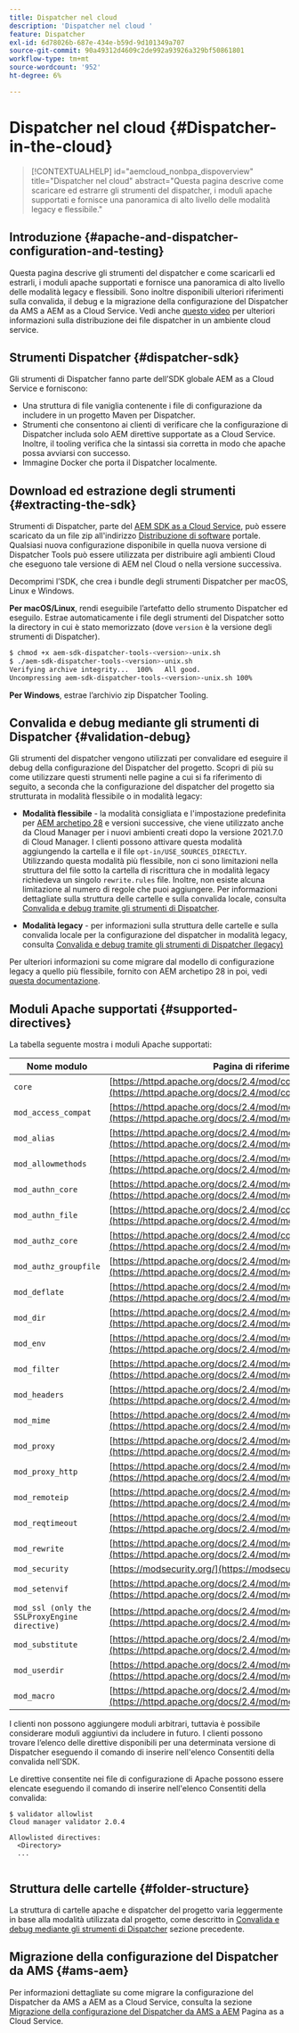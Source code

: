 ```yaml
---
title: Dispatcher nel cloud
description: 'Dispatcher nel cloud '
feature: Dispatcher
exl-id: 6d78026b-687e-434e-b59d-9d101349a707
source-git-commit: 90a49312d4609c2de992a93926a329bf50861801
workflow-type: tm+mt
source-wordcount: '952'
ht-degree: 6%

---
```


# Dispatcher nel cloud {#Dispatcher-in-the-cloud}

>[!CONTEXTUALHELP]
>id="aemcloud_nonbpa_dispoverview"
>title="Dispatcher nel cloud"
>abstract="Questa pagina descrive come scaricare ed estrarre gli strumenti del dispatcher, i moduli apache supportati e fornisce una panoramica di alto livello delle modalità legacy e flessibile."

## Introduzione {#apache-and-dispatcher-configuration-and-testing}

Questa pagina descrive gli strumenti del dispatcher e come scaricarli ed estrarli, i moduli apache supportati e fornisce una panoramica di alto livello delle modalità legacy e flessibili. Sono inoltre disponibili ulteriori riferimenti sulla convalida, il debug e la migrazione della configurazione del Dispatcher da AMS a AEM as a Cloud Service. Vedi anche [questo video](https://experienceleague.adobe.com/docs/experience-manager-learn/cloud-service/cloud-5/cloud5-aem-dispatcher-cloud.html) per ulteriori informazioni sulla distribuzione dei file dispatcher in un ambiente cloud service.

## Strumenti Dispatcher {#dispatcher-sdk}

Gli strumenti di Dispatcher fanno parte dell’SDK globale AEM as a Cloud Service e forniscono:

* Una struttura di file vaniglia contenente i file di configurazione da includere in un progetto Maven per Dispatcher.
* Strumenti che consentono ai clienti di verificare che la configurazione di Dispatcher includa solo AEM direttive supportate as a Cloud Service.        Inoltre, il tooling verifica che la sintassi sia corretta in modo che apache possa avviarsi con successo.
* Immagine Docker che porta il Dispatcher localmente.

## Download ed estrazione degli strumenti {#extracting-the-sdk}

Strumenti di Dispatcher, parte del [AEM SDK as a Cloud Service](/help/implementing/developing/introduction/aem-as-a-cloud-service-sdk.md), può essere scaricato da un file zip all&#39;indirizzo [Distribuzione di software](https://downloads.experiencecloud.adobe.com/content/software-distribution/en/aemcloud.html) portale. Qualsiasi nuova configurazione disponibile in quella nuova versione di Dispatcher Tools può essere utilizzata per distribuire agli ambienti Cloud che eseguono tale versione di AEM nel Cloud o nella versione successiva.

Decomprimi l’SDK, che crea i bundle degli strumenti Dispatcher per macOS, Linux e Windows.

**Per macOS/Linux**, rendi eseguibile l’artefatto dello strumento Dispatcher ed eseguilo. Estrae automaticamente i file degli strumenti del Dispatcher sotto la directory in cui è stato memorizzato (dove `version` è la versione degli strumenti di Dispatcher).

```bash
$ chmod +x aem-sdk-dispatcher-tools-<version>-unix.sh
$ ./aem-sdk-dispatcher-tools-<version>-unix.sh
Verifying archive integrity...  100%   All good.
Uncompressing aem-sdk-dispatcher-tools-<version>-unix.sh 100%
```

**Per Windows**, estrae l’archivio zip Dispatcher Tooling.

## Convalida e debug mediante gli strumenti di Dispatcher {#validation-debug}

Gli strumenti del dispatcher vengono utilizzati per convalidare ed eseguire il debug della configurazione del Dispatcher del progetto. Scopri di più su come utilizzare questi strumenti nelle pagine a cui si fa riferimento di seguito, a seconda che la configurazione del dispatcher del progetto sia strutturata in modalità flessibile o in modalità legacy:

* **Modalità flessibile** - la modalità consigliata e l&#39;impostazione predefinita per [AEM archetipo 28](https://experienceleague.adobe.com/docs/experience-manager-core-components/using/developing/archetype/overview.html?lang=en) e versioni successive, che viene utilizzato anche da Cloud Manager per i nuovi ambienti creati dopo la versione 2021.7.0 di Cloud Manager. I clienti possono attivare questa modalità aggiungendo la cartella e il file `opt-in/USE_SOURCES_DIRECTLY`. Utilizzando questa modalità più flessibile, non ci sono limitazioni nella struttura del file sotto la cartella di riscrittura che in modalità legacy richiedeva un singolo `rewrite.rules` file. Inoltre, non esiste alcuna limitazione al numero di regole che puoi aggiungere. Per informazioni dettagliate sulla struttura delle cartelle e sulla convalida locale, consulta [Convalida e debug tramite gli strumenti di Dispatcher](/help/implementing/dispatcher/validation-debug.md).

* **Modalità legacy** - per informazioni sulla struttura delle cartelle e sulla convalida locale per la configurazione del dispatcher in modalità legacy, consulta [Convalida e debug tramite gli strumenti di Dispatcher (legacy)](/help/implementing/dispatcher/validation-debug-legacy.md)

Per ulteriori informazioni su come migrare dal modello di configurazione legacy a quello più flessibile, fornito con AEM archetipo 28 in poi, vedi [questa documentazione](/help/implementing/dispatcher/validation-debug.md#migrating).

## Moduli Apache supportati {#supported-directives}

La tabella seguente mostra i moduli Apache supportati:

| Nome modulo | Pagina di riferimento |
|---|---|
| `core` | [https://httpd.apache.org/docs/2.4/mod/core.html](https://httpd.apache.org/docs/2.4/mod/core.html) |
| `mod_access_compat` | [https://httpd.apache.org/docs/2.4/mod/mod_access_compat.html](https://httpd.apache.org/docs/2.4/mod/mod_access_compat.html) |
| `mod_alias` | [https://httpd.apache.org/docs/2.4/mod/mod_alias.html](https://httpd.apache.org/docs/2.4/mod/mod_alias.html) |
| `mod_allowmethods` | [https://httpd.apache.org/docs/2.4/mod/mod_allowmethods.html](https://httpd.apache.org/docs/2.4/mod/mod_allowmethods.html) |
| `mod_authn_core` | [https://httpd.apache.org/docs/2.4/mod/mod_authn_core.html](https://httpd.apache.org/docs/2.4/mod/mod_authn_core.html) |
| `mod_authn_file` | [https://httpd.apache.org/docs/2.4/mod/core.html](https://httpd.apache.org/docs/2.4/mod/mod_authn_file.html) |
| `mod_authz_core` | [https://httpd.apache.org/docs/2.4/mod/core.html](https://httpd.apache.org/docs/2.4/mod/mod_authz_core.html) |
| `mod_authz_groupfile` | [https://httpd.apache.org/docs/2.4/mod/mod_authz_groupfile.html](https://httpd.apache.org/docs/2.4/mod/mod_authz_groupfile.html) |
| `mod_deflate` | [https://httpd.apache.org/docs/2.4/mod/mod_deflate.html](https://httpd.apache.org/docs/2.4/mod/mod_deflate.html) |
| `mod_dir` | [https://httpd.apache.org/docs/2.4/mod/mod_dir.html](https://httpd.apache.org/docs/2.4/mod/mod_dir.html) |
| `mod_env` | [https://httpd.apache.org/docs/2.4/mod/mod_env.html](https://httpd.apache.org/docs/2.4/mod/mod_env.html) |
| `mod_filter` | [https://httpd.apache.org/docs/2.4/mod/mod_filter.html](https://httpd.apache.org/docs/2.4/mod/mod_filter.html) |
| `mod_headers` | [https://httpd.apache.org/docs/2.4/mod/mod_headers.html](https://httpd.apache.org/docs/2.4/mod/mod_headers.html) |
| `mod_mime` | [https://httpd.apache.org/docs/2.4/mod/mod_mime.html](https://httpd.apache.org/docs/2.4/mod/mod_mime.html) |
| `mod_proxy` | [https://httpd.apache.org/docs/2.4/mod/mod_proxy.html](https://httpd.apache.org/docs/2.4/mod/mod_proxy.html) |
| `mod_proxy_http` | [https://httpd.apache.org/docs/2.4/mod/mod_proxy_http.html](https://httpd.apache.org/docs/2.4/mod/mod_proxy_http.html) |
| `mod_remoteip` | [https://httpd.apache.org/docs/2.4/mod/mod_remoteip.html](https://httpd.apache.org/docs/2.4/mod/mod_remoteip.html) |
| `mod_reqtimeout` | [https://httpd.apache.org/docs/2.4/mod/mod_reqtimeout.html](https://httpd.apache.org/docs/2.4/mod/mod_reqtimeout.html) |
| `mod_rewrite` | [https://httpd.apache.org/docs/2.4/mod/mod_rewrite.html](https://httpd.apache.org/docs/2.4/mod/mod_rewrite.html) |
| `mod_security` | [https://modsecurity.org/](https://modsecurity.org/) |
| `mod_setenvif` | [https://httpd.apache.org/docs/2.4/mod/mod_setenvif.html](https://httpd.apache.org/docs/2.4/mod/mod_setenvif.html) |
| `mod_ssl (only the SSLProxyEngine directive)` | [https://httpd.apache.org/docs/2.4/mod/mod_ssl.html#sslproxyengine](https://httpd.apache.org/docs/2.4/mod/mod_ssl.html#sslproxyengine) |
| `mod_substitute` | [https://httpd.apache.org/docs/2.4/mod/mod_substitute.html](https://httpd.apache.org/docs/2.4/mod/mod_substitute.html) |
| `mod_userdir` | [https://httpd.apache.org/docs/2.4/mod/mod_userdir.html](https://httpd.apache.org/docs/2.4/mod/mod_userdir.html) |
| `mod_macro` | [https://httpd.apache.org/docs/2.4/mod/mod_macro.html](https://httpd.apache.org/docs/2.4/mod/mod_macro.html) |


I clienti non possono aggiungere moduli arbitrari, tuttavia è possibile considerare moduli aggiuntivi da includere in futuro. I clienti possono trovare l’elenco delle direttive disponibili per una determinata versione di Dispatcher eseguendo il comando di inserire nell&#39;elenco Consentiti della convalida nell’SDK.

Le direttive consentite nei file di configurazione di Apache possono essere elencate eseguendo il comando di inserire nell&#39;elenco Consentiti della convalida:

```
$ validator allowlist
Cloud manager validator 2.0.4
 
Allowlisted directives:
  <Directory>
  ...
  
```

## Struttura delle cartelle {#folder-structure}

La struttura di cartelle apache e dispatcher del progetto varia leggermente in base alla modalità utilizzata dal progetto, come descritto in [Convalida e debug mediante gli strumenti di Dispatcher](#validation-debug) sezione precedente.

## Migrazione della configurazione del Dispatcher da AMS {#ams-aem}

Per informazioni dettagliate su come migrare la configurazione del Dispatcher da AMS a AEM as a Cloud Service, consulta la sezione [Migrazione della configurazione del Dispatcher da AMS a AEM](/help/implementing/dispatcher/ams-aem.md) Pagina as a Cloud Service.
